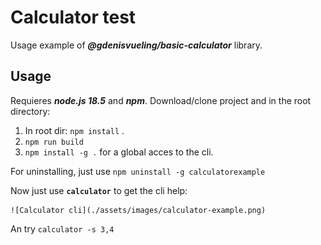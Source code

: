 # Calculator test

Usage example of ***@gdenisvueling/basic-calculator*** library.

## Usage

Requieres ***node.js 18.5*** and ***npm***. Download/clone project and in the root directory:

1. In root dir:  `npm install` .
2. `npm run build`
3. `npm install -g .` for a global acces to the cli.

For uninstalling, just use `npm uninstall -g calculatorexample`

Now just use **`calculator`** to get the cli help:

    ![Calculator cli](./assets/images/calculator-example.png)

An try `calculator -s 3,4` 
